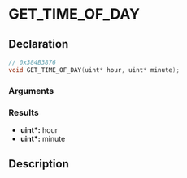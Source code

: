 # GET_TIME_OF_DAY

## Declaration
```cpp
// 0x384B3876
void GET_TIME_OF_DAY(uint* hour, uint* minute);
```

### Arguments

### Results
- **uint\*:** hour
- **uint\*:** minute

## Description
